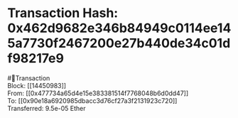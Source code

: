 
Transaction Hash: 0x462d9682e346b84949c0114ee145a7730f2467200e27b440de34c01df98217e9
====================================================================================
  
#💸Transaction  
Block: [[14450983]]  
From: [[0x477734a65d4e15e383381514f7768048b6d0dd47]]  
To: [[0x90e18a6920985dbacc3d76cf27a3f2131923c720]]  
Transferred: 9.5e-05 Ether